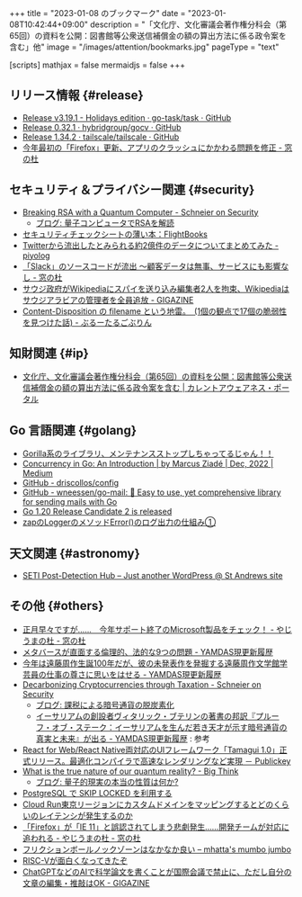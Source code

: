 +++
title = "2023-01-08 のブックマーク"
date =  "2023-01-08T10:42:44+09:00"
description = "「文化庁、文化審議会著作権分科会（第65回）の資料を公開：図書館等公衆送信補償金の額の算出方法に係る政令案を含む」他"
image = "/images/attention/bookmarks.jpg"
pageType = "text"

[scripts]
  mathjax = false
  mermaidjs = false
+++

## リリース情報 {#release}

- [Release v3.19.1 - Holidays edition · go-task/task · GitHub](https://github.com/go-task/task/releases/tag/v3.19.1)
- [Release 0.32.1 · hybridgroup/gocv · GitHub](https://github.com/hybridgroup/gocv/releases/tag/v0.32.1)
- [Release 1.34.2 · tailscale/tailscale · GitHub](https://github.com/tailscale/tailscale/releases/tag/v1.34.2)
- [今年最初の「Firefox」更新、アプリのクラッシュにかかわる問題を修正 - 窓の杜](https://forest.watch.impress.co.jp/docs/news/1468366.html)

## セキュリティ＆プライバシー関連 {#security}

- [Breaking RSA with a Quantum Computer - Schneier on Security](https://www.schneier.com/blog/archives/2023/01/breaking-rsa-with-a-quantum-computer.html)
  - [ブログ: 量子コンピュータでRSAを解読](https://okuranagaimo.blogspot.com/2023/01/rsa.html)
- [セキュリティチェックシートの薄い本：FlightBooks](https://techbookfest.org/product/51k1ha7BX10xbEb0MVejnF)
- [Twitterから流出したとみられる約2億件のデータについてまとめてみた - piyolog](https://piyolog.hatenadiary.jp/entry/2023/01/07/000622)
- [「Slack」のソースコードが流出 ～顧客データは無事、サービスにも影響なし - 窓の杜](https://forest.watch.impress.co.jp/docs/news/1468575.html)
- [サウジ政府がWikipediaにスパイを送り込み編集者2人を拘束、Wikipediaはサウジアラビアの管理者を全員追放 - GIGAZINE](https://gigazine.net/news/20230106-saudi-arabia-jails-wikipedia-staff/)
- [Content-Disposition の filename という地雷。　(1個の観点で17個の脆弱性を見つけた話) - ぶるーたるごぶりん](https://brutalgoblin.hatenablog.jp/entry/2023/01/05/190150)

## 知財関連 {#ip}

- [文化庁、文化審議会著作権分科会（第65回）の資料を公開：図書館等公衆送信補償金の額の算出方法に係る政令案を含む | カレントアウェアネス・ポータル](https://current.ndl.go.jp/car/169494)

## Go 言語関連 {#golang}

- [Gorilla系のライブラリ、メンテナンスストップしちゃってるじゃん！！](https://zenn.dev/masakawa/articles/162f31cc3f1c2d)
- [Concurrency in Go: An Introduction | by Marcus Ziadé | Dec, 2022 | Medium](https://medium.com/@marcusziade/concurrency-in-go-an-introduction-c5d89f12d49)
- [GitHub - driscollos/config](https://github.com/driscollos/config)
- [GitHub - wneessen/go-mail: 📧 Easy to use, yet comprehensive library for sending mails with Go](https://github.com/wneessen/go-mail)
- [Go 1.20 Release Candidate 2 is released](https://groups.google.com/g/golang-announce/c/muM4ByrIMbM)
- [zapのLoggerのメソッドError()のログ出力の仕組み①](https://zenn.dev/sasakiki/articles/8371acd4cc2991)

## 天文関連 {#astronomy}

- [SETI Post-Detection Hub – Just another WordPress @ St Andrews site](https://seti.wp.st-andrews.ac.uk/)

## その他 {#others}

- [正月早々ですが……　今年サポート終了のMicrosoft製品をチェック！ - やじうまの杜 - 窓の杜](https://forest.watch.impress.co.jp/docs/serial/yajiuma/1466828.html)
- [メタバースが直面する倫理的、法的な9つの問題 - YAMDAS現更新履歴](https://yamdas.hatenablog.com/entry/20230104/ethical-legal-metaverse)
- [今年は遠藤周作生誕100年だが、彼の未発表作を発掘する遠藤周作文学館学芸員の仕事の尊さに思いをはせる - YAMDAS現更新履歴](https://yamdas.hatenablog.com/entry/20230104/endo-shusaku-100)
- [Decarbonizing Cryptocurrencies through Taxation - Schneier on Security](https://www.schneier.com/blog/archives/2023/01/decarbonizing-cryptocurrencies-through-taxation.html)
  - [ブログ: 課税による暗号通貨の脱炭素化](https://okuranagaimo.blogspot.com/2023/01/blog-post_5.html)
  - [イーサリアムの創設者ヴィタリック・ブテリンの著書の邦訳『プルーフ・オブ・ステーク：イーサリアムを生んだ若き天才が示す暗号通貨の真実と未来』が出る - YAMDAS現更新履歴](https://yamdas.hatenablog.com/entry/20230104/proof-of-stake) : 参考
- [React for Web/React Native両対応のUIフレームワーク「Tamagui 1.0」正式リリース。最適化コンパイラで高速なレンダリングなど実現 － Publickey](https://www.publickey1.jp/blog/23/react_for_webreat_nativeuitamagui_10.html)
- [What is the true nature of our quantum reality? - Big Think](https://bigthink.com/starts-with-a-bang/quantum-reality/)
  - [ブログ: 量子的現実の本当の性質は何か?](https://okuranagaimo.blogspot.com/2023/01/blog-post_4.html)
- [PostgreSQL で SKIP LOCKED を利用する](https://zenn.dev/shiguredo/articles/postgresql-skip-locked)
- [Cloud Run東京リージョンにカスタムドメインをマッピングするとどのくらいのレイテンシが発生するのか](https://zenn.dev/catnose99/scraps/ffdd08cebfad12)
- [「Firefox」が「IE 11」と誤認されてしまう悲劇発生……開発チームが対応に追われる - やじうまの杜 - 窓の杜](https://forest.watch.impress.co.jp/docs/serial/yajiuma/1468264.html)
- [フリクションボールノックゾーンはなかなか良い – mhatta's mumbo jumbo](https://www.mhatta.org/wp/2023/01/07/frixion-ball-knock-zone-is-good/)
- [RISC-Vが面白くなってきたぞ](https://zenn.dev/tetsu_koba/articles/e176172371bf6a)
- [ChatGPTなどのAIで科学論文を書くことが国際会議で禁止に、ただし自分の文章の編集・推敲はOK - GIGAZINE](https://gigazine.net/news/20230106-chatgpt-ai-writing-tool-banned/)
